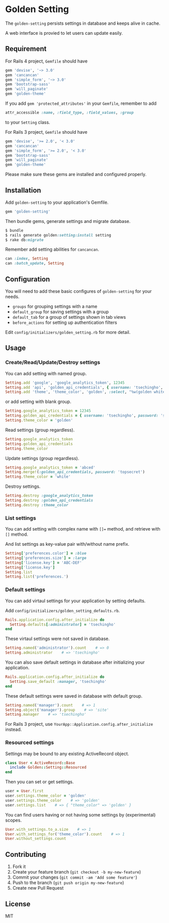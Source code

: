 # Golden Setting

The `golden-setting` persists settings in database and keeps alive in cache.

A web interface is provied to let users can update easily.

## Requirement

For Rails 4 project, `Gemfile` should have

```ruby
gem 'devise', '~> 3.0'
gem 'cancancan'
gem 'simple_form', '~> 3.0'
gem 'bootstrap-sass'
gem 'will_paginate'
gem 'golden-theme'
```

If you add `gem 'protected_attributes'` in your `Gemfile`, remember to add

```ruby
attr_accessible :name, :field_type, :field_values, :group
```

to your `Setting` class.

For Rails 3 project, `Gemfile` should have

```ruby
gem 'devise', '>= 2.0', '< 3.0'
gem 'cancancan'
gem 'simple_form', '>= 2.0', '< 3.0'
gem 'bootstrap-sass'
gem 'will_paginate'
gem 'golden-theme'
```

Please make sure these gems are installed and configured properly.

## Installation

Add `golden-setting` to your application's Gemfile.

```ruby
gem 'golden-setting'
```

Then bundle gems, generate settings and migrate database.

```ruby
$ bundle
$ rails generate golden:setting:install setting
$ rake db:migrate
```

Remember add setting abilities for `cancancan`.

```ruby
can :index, Setting
can :batch_update, Setting
```

## Configuration

You will need to add these basic configures of `golden-setting` for your needs.

* `groups` for grouping settings with a name
* `default_group` for saving settings with a group
* `default_tab` for a group of settings shown in tab views
* `before_actions` for setting up authentication filters

Edit `config/initializers/golden_setting.rb` for more detail.

## Usage

### Create/Read/Update/Destroy settings

You can add setting with named group.

```ruby
Setting.add 'google', 'google_analytics_token', 12345
Setting.add 'api', 'golden_api_credentials', { username: 'tsechingho', password: 'secret' }
Setting.add 'theme', 'theme_color', 'golden', :select, "%w(golden white)"
```

or add setting with blank group.

```ruby
Setting.google_analytics_token = 12345
Setting.golden_api_credentials = { username: 'tsechingho', password: 'secret' }
Setting.theme_color = 'golden'
```

Read settings (group regardless).

```ruby
Setting.google_analytics_token
Setting.golden_api_credentials
Setting.theme_color
```

Update settings (group regardless).

```ruby
Setting.google_analytics_token = 'abced'
Setting.merge!(:golden_api_credentials, password: 'topsecret')
Setting.theme_color = 'white'
```

Destroy settings.

```ruby
Setting.destroy :google_analytics_token
Setting.destroy :golden_api_credentials
Setting.destroy :theme_color
```

### List settings

You can add setting with complex name with `[]=` method, and retrieve with `[]` method.

And list settings as key-value pair with/without name prefix.

```ruby
Setting['preferences.color'] = :blue
Setting['preferences.size'] = :large
Setting['license.key'] = 'ABC-DEF'
Setting['license.key']
Setting.list
Setting.list('preferences.')
```

### Default settings

You can add virtaul settings for your application by setting defaults.

Add `config/initializers/golden_setting_defaults.rb`.

```ruby
Rails.application.config.after_initialize do
  Setting.defaults[:administrator] = 'tsechingho'
end
```

These virtaul settings were not saved in database.

```ruby
Setting.named('administrator').count    # => 0
Setting.administrator    # => 'tsechingho'
```

You can also save default settings in database after initializing your application.

```ruby
Rails.application.config.after_initialize do
  Setting.save_default :manager, 'tsechingho'
end
```

These default settings were saved in database with default group.

```ruby
Setting.named('manager').count    # => 1
Setting.object('manager').group    # => 'site'
Setting.manager    # => 'tsechingho'
```

For Rails 3 project, use `YourApp::Application.config.after_initialize` instead.

### Resourced settings

Settings may be bound to any existing ActiveRecord object.

```ruby
class User < ActiveRecord::Base
  include Golden::Setting::Resourced
end
```

Then you can set or get settings.

```ruby
user = User.first
user.settings.theme_color = 'golden'
user.settings.theme_color    # => 'golden'
user.settings.list    # => { "theme_color" => 'golden' }
```

You can find users having or not having some settings by (experimental) scopes.

```ruby
User.with_settings.to_a.size    # => 1
User.with_settings_for('theme_color').count    # => 1
User.without_settings.count
```

## Contributing

1. Fork it
2. Create your feature branch (`git checkout -b my-new-feature`)
3. Commit your changes (`git commit -am 'Add some feature'`)
4. Push to the branch (`git push origin my-new-feature`)
5. Create new Pull Request

## License

MIT
